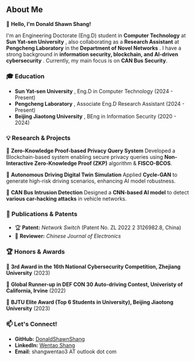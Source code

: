 
## **About Me**

👋 **Hello, I'm Donald Shawn Shang!**

I'm an Engineering Doctorate (Eng.D) student in **Computer Technology** at  **Sun Yat-sen University** , also collaborating as a **Research Assistant** at **Pengcheng Laboratory** in the  **Department of Novel Networks** . I have a strong background in  **information security, blockchain, and AI-driven cybersecurity** . Currently, my main focus is on **CAN Bus Security**.

### **🎓 Education**

* **Sun Yat-sen University** , Eng.D in Computer Technology (2024 - Present)
* **Pengcheng Laboratory** , Associate Eng.D Research Assistant (2024 - Present)
* **Beijing Jiaotong University** , BEng in Information Security (2020 - 2024)

### **💡 Research & Projects**

🔹 **Zero-Knowledge Proof-based Privacy Query System**
Developed a Blockchain-based system enabling secure privacy queries using  **Non-Interactive Zero-Knowledge Proof (ZKP)** algorithm & **FISCO-BCOS**.

🔹 **Autonomous Driving Digital Twin Simulation**
Applied **Cycle-GAN** to generate high-risk driving scenarios, enhancing AI model robustness.

🔹 **CAN Bus Intrusion Detection**
Designed a **CNN-based AI model** to detect **various car-hacking attacks** in vehicle networks.

### **📜 Publications & Patents**

* 🏆 **Patent:** *Network Switch* (Patent No. ZL 2022 2 3126982.8, China)
* 📖 **Reviewer:** *Chinese Journal of Electronics*

### **🏆 Honors & Awards**

🥉 **3rd Award in the 16th National Cybersecurity Competition, Zhejiang University** (2023)

🥈 **Global Runner-up in DEF CON 30 Auto-driving Contest, Univeristy of California, Irvine** (2022)

🏅 **BJTU Elite Award (Top 6 Students in University), Beijing Jiaotong University** (2023)

### **📫 Let's Connect!**

* **GitHub:** [DonaldShawnShang](https://github.com/DonaldShawnShang)
* **LinkedIn:** [Wentao Shang](https://www.linkedin.com/in/wentao-shang-03331a340/)
* **Email:** shangwentao3 AT outlook dot com
